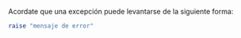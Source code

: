 Acordate que una excepción puede levantarse de la siguiente forma:

```ruby 
raise "mensaje de error" 
```